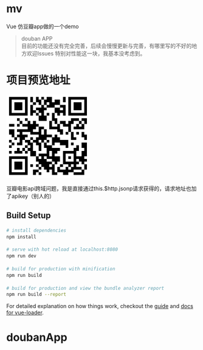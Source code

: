 # mv
Vue 仿豆瓣app做的一个demo
> douban APP <br/>
> 目前的功能还没有完全完善，后续会慢慢更新与完善，有哪里写的不好的地方欢迎Issues
> 特别对性能这一块，我基本没考虑到。
# 项目预览地址
![任务管理器](/mydouban.png)

豆瓣电影api跨域问题，我是直接通过this.$http.jsonp请求获得的，请求地址也加了apikey（别人的）<br/>


## Build Setup

``` bash
# install dependencies
npm install

# serve with hot reload at localhost:8080
npm run dev

# build for production with minification
npm run build

# build for production and view the bundle analyzer report
npm run build --report
```

For detailed explanation on how things work, checkout the [guide](http://vuejs-templates.github.io/webpack/) and [docs for vue-loader](http://vuejs.github.io/vue-loader).
# doubanApp
